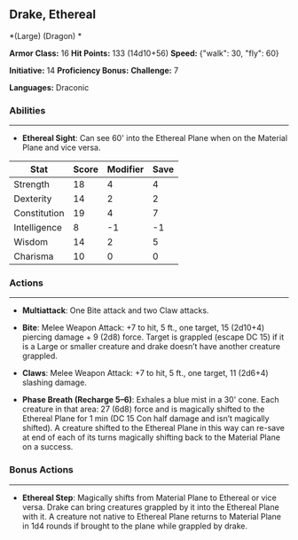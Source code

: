 ## Drake, Ethereal
*(Large) (Dragon) *

**Armor Class:** 16
**Hit Points:** 133 (14d10+56)
**Speed:** {"walk": 30, "fly": 60}

**Initiative:** 14
**Proficiency Bonus:**
**Challenge:** 7

**Languages:** Draconic

### Abilities
 --- 
- **Ethereal Sight**: Can see 60' into the Ethereal Plane when on the Material Plane and vice versa.



| Stat | Score | Modifier | Save |
| ---- | ---- | ---- | ---- |
| Strength | 18 | 4 | 4 |
| Dexterity | 14 | 2 | 2 |
| Constitution | 19 | 4 | 7 |
| Intelligence | 8 | -1 | -1 |
| Wisdom | 14 | 2 | 5 |
| Charisma | 10 | 0 | 0 |

### Actions
 --- 
- **Multiattack**: One Bite attack and two Claw attacks.

- **Bite**: Melee Weapon Attack: +7 to hit, 5 ft., one target, 15 (2d10+4) piercing damage + 9 (2d8) force. Target is grappled (escape DC 15) if it is a Large or smaller creature and drake doesn’t have another creature grappled.

- **Claws**: Melee Weapon Attack: +7 to hit, 5 ft., one target, 11 (2d6+4) slashing damage.

- **Phase Breath (Recharge 5–6)**: Exhales a blue mist in a 30' cone. Each creature in that area: 27 (6d8) force and is magically shifted to the Ethereal Plane for 1 min (DC 15 Con half damage and isn’t magically shifted). A creature shifted to the Ethereal Plane in this way can re-save at end of each of its turns magically shifting back to the Material Plane on a success.

### Bonus Actions
 --- 
- **Ethereal Step**: Magically shifts from Material Plane to Ethereal or vice versa. Drake can bring creatures grappled by it into the Ethereal Plane with it. A creature not native to Ethereal Plane returns to Material Plane in 1d4 rounds if brought to the plane while grappled by drake.

